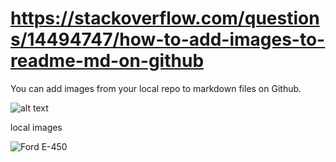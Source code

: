 # https://stackoverflow.com/questions/14494747/how-to-add-images-to-readme-md-on-github

You can add images from your local repo to markdown files on Github.

![alt text](https://github.com/[username]/[reponame]/blob/[branch]/image.jpg?raw=true)


local images

![Ford E-450](../../assets/images/Screenshot_2024-02-14_01-00-01.png)